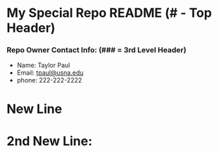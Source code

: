 # My Special Repo README (# - Top Header)

### Repo Owner Contact Info: (### = 3rd Level Header)

* Name: Taylor Paul
* Email: tpaul@usna.edu
* phone: 222-222-2222

# New Line

# 2nd New Line:
